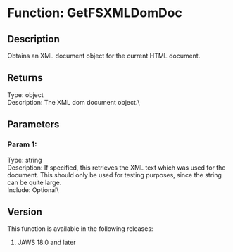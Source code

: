 # Function: GetFSXMLDomDoc

## Description

Obtains an XML document object for the current HTML document.

## Returns

Type: object\
Description: The XML dom document object.\

## Parameters

### Param 1:

Type: string\
Description: If specified, this retrieves the XML text which was used
for the document. This should only be used for testing purposes, since
the string can be quite large.\
Include: Optional\

## Version

This function is available in the following releases:

1.  JAWS 18.0 and later
